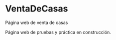 # VentaDeCasas
 Página web de venta de casas 

Página web de pruebas y práctica en construcción.


#